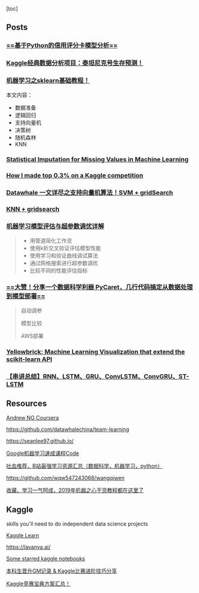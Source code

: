 [toc]

## Posts



### [==基于Python的信用评分卡模型分析==](https://zhuanlan.zhihu.com/p/35284849)







### [Kaggle经典数据分析项目：泰坦尼克号生存预测！](https://mp.weixin.qq.com/s?__biz=MzIyNjM2MzQyNg==&mid=2247531362&idx=1&sn=8390708f0a8ba20bdc3f371d949e49f4&chksm=e873aa2fdf042339ef70d691589545039d0acd031a5966763d7eef2a0b046ea0db11cc276f57&mpshare=1&scene=1&srcid=0823Ci8oabCRTipUDR2DnQUr&sharer_sharetime=1598195165151&sharer_shareid=54d7b6bf73b347d381a7bff3f78b99d1&key=feb849ed6c1e8222b81ff2b97a8ddec779424716b5a31e4ffaa1ee9826e20ac7908903107a083b22118c84eebc1b95070ab145fea786152c379d658001ba3f484dcc758670e4ecd8f0851d1b5f5067d6297b0756d3e0c14eeca904cf6eb8cd14b95e2ca8feb0567395e8b7a2c85573bd8b19226133ec68e7ba4c558c74f94a7f&ascene=1&uin=NzA3NTE3MTMz&devicetype=Windows+10&version=62080085&lang=en&exportkey=A9klxGZsPJnX7zcjUWtG8qU%3D&pass_ticket=LwsZZN%2FMotkaVC8yPtvHw8kHQ2SvTHl%2B7Yp3WDll7pN0OGOUnzqsNHyrY2mSnNPn)







### [机器学习之sklearn基础教程！](https://mp.weixin.qq.com/s?__biz=MzIyNjM2MzQyNg==&mid=2247526819&idx=1&sn=e718afa1995dd811073b688202688e82&chksm=e873b8eedf0431f85c578f523f18d7e196009d628f7e9598969637b056eae2c9f862da4a435a&mpshare=1&scene=1&srcid=0811Vr1iseNZlYu26MxKjp43&sharer_sharetime=1597106299124&sharer_shareid=54d7b6bf73b347d381a7bff3f78b99d1&key=feb849ed6c1e8222d9fbc40b80248c06c26c854f1414e412c8a69f869d3e5c25bb7a2170019f626f89993f7af4b1dcc214218b0eb49682fd2ba22d4ee5d94b7fd6e1a79f9f1469bfdefef332a305f555&ascene=1&uin=NzA3NTE3MTMz&devicetype=Windows+10&version=62080085&lang=en&exportkey=Azlfihi2JCzpBoLI7uB4VAo%3D&pass_ticket=cXIuNBlVpHC%2BF5iruRH9f2x44CKfdNsybkQ1GA406tpCtXMm5XjOXL5x%2BRz4ETdz)

本文内容：

- 数据准备
- 逻辑回归
- 支持向量机
- 决策树
- 随机森林
- KNN



### [Statistical Imputation for Missing Values in Machine Learning](https://machinelearningmastery.com/statistical-imputation-for-missing-values-in-machine-learning/?__s=j5spgttw6xiv8t5nozzl)



### [How I made top 0.3% on a Kaggle competition](https://www.kaggle.com/lavanyashukla01/how-i-made-top-0-3-on-a-kaggle-competition)



### [Datawhale 一文详尽之支持向量机算法！SVM + gridSearch](https://mp.weixin.qq.com/s?__biz=MzIyNjM2MzQyNg==&mid=2247491332&idx=1&sn=a725c3b08aa316edce4ebcc33b296703&chksm=e870ce49df07475f88beb3c255191725fceead8d365721adef4dbfd029ab445e2e955ef6af84&mpshare=1&scene=1&srcid=&sharer_sharetime=1589138577518&sharer_shareid=54d7b6bf73b347d381a7bff3f78b99d1&key=d324c761f914ac83f364740fdc5de4dd185c4386e0c5340dc9482d85b34539056c85823dd22fa64f97bd5c9875a844dd57b5511090512dc62793a7a8ac5d866a1c179f860a609b381ccdd0fd1fbdc39f&ascene=1&uin=NzA3NTE3MTMz&devicetype=Windows+10&version=62080085&lang=en&exportkey=A2I%2BQxKzfIgQzczFd6odkws%3D&pass_ticket=brI2mzO8Bei9ubTp1AqKp9LlM9tFQbjRMdFKagYkIJtNTV2%2FSQO0M6gBXqreowWR)



### [KNN + gridsearch](https://colab.research.google.com/github/LuchaoQi/books/blob/master/Feature%20Engineering%20Made%20Easy/KNN%20%2B%20GridSearchCV.ipynb)



### [机器学习模型评估与超参数调优详解](https://mp.weixin.qq.com/s/LV020zM9EPwABLDP04NSZA)

> - 用管道简化工作流
> - 使用k折交叉验证评估模型性能
> - 使用学习和验证曲线调试算法
> - 通过网格搜索进行超参数调优
> - 比较不同的性能评估指标



### [==大赞！分享一个数据科学利器 PyCaret，几行代码搞定从数据处理到模型部署==](https://mp.weixin.qq.com/s?__biz=MzUzODYwMDAzNA==&mid=2247491777&idx=1&sn=0b5d44f0f0094551e2879055a509e4ce&chksm=fad797cccda01edac41be9ee972e54934bb0e9007200cc8096f88be5ccdfa9c65931ec8c77c5&mpshare=1&scene=1&srcid=&sharer_sharetime=1591534268758&sharer_shareid=54d7b6bf73b347d381a7bff3f78b99d1&key=31b516006248d178bc9138f3b1a009289d54ee4ba4d65787d721c16bb91130a690f18269de880ba8f62949b769ce7cd593eac09a51358e0559f15a0f9809e36a41df8c550596b5fb48ffe7411cfedf10&ascene=1&uin=NzA3NTE3MTMz&devicetype=Windows+10&version=62080085&lang=en&exportkey=A7lUu%2FYbxcyqUwyec9CCDEQ%3D&pass_ticket=cYx0%2BhLbX1UacbLG4i3o0AGYx8n5VKUGf0JlAY7afdjH%2F4ciVDWwW6Fqn6wXUZNt)

> 自动调参
>
> 模型比较
>
> AWS部署



### [Yellowbrick: Machine Learning Visualization that extend the scikit-learn API](https://www.scikit-yb.org/en/latest/index.html#yellowbrick-machine-learning-visualization)





### [【串讲总结】RNN、LSTM、GRU、ConvLSTM、ConvGRU、ST-LSTM](https://mp.weixin.qq.com/s?__biz=MzIyNjM2MzQyNg==&mid=2247500390&idx=2&sn=10f5e822b1d413f9f986afa9b4b8f713&chksm=e873132bdf049a3def27da2ed169b67ced2270e0271a070507dff155a7581b2161585e6f5975&mpshare=1&scene=1&srcid=&sharer_sharetime=1592154482728&sharer_shareid=54d7b6bf73b347d381a7bff3f78b99d1&key=f49733a29b17598302ceb66206068e4f2977ecf622479cc26f8ba977fa97c6ce961aa523b6ae232f0f4a1c162b0e11eeb06a89f47b14b2efa7a91379c22c390a045af8554069cc19b46feae101de3833&ascene=1&uin=NzA3NTE3MTMz&devicetype=Windows+10&version=62080085&lang=en&exportkey=A4W59ePBPoZK8hPGD33TUds%3D&pass_ticket=6vM7fqouj1zwqsAVfhBBfxHSk4lCj7np0%2BM%2FTldrByNy7NQL43jLUUjjjkZz77Rx)



## Resources

[Andrew NG Coursera](https://www.coursera.org/courses?query=machine%20learning%20andrew%20ng)



https://github.com/datawhalechina/team-learning



https://seanlee97.github.io/



[Google机器学习速成课程Code](https://github.com/yuanxiaosc/Google-Machine-learning-crash-course/tree/master/Google%E6%9C%BA%E5%99%A8%E5%AD%A6%E4%B9%A0%E9%80%9F%E6%88%90%E8%AF%BE%E7%A8%8BCode)



[吐血推荐，B站最强学习资源汇总（数据科学，机器学习，python）](https://mp.weixin.qq.com/s?__biz=MzU0OTU5OTI4MA==&mid=2247488792&idx=1&sn=fd2d9d0d3a00ff5efbfa5b560f955e06&chksm=fbac3447ccdbbd5185d85904f9c0de261733622cda4654c1ea67e34584c9b75771f717434329&mpshare=1&scene=1&srcid=&sharer_sharetime=1589137958939&sharer_shareid=54d7b6bf73b347d381a7bff3f78b99d1&key=d324c761f914ac837ede674c7e7d728e560933946011d9a7480bdf4091f8c586a27c0226ed60bde37b624c6c721a8b63f6b9be3fb34e2e8985580c2014c1a956c72356597de98d0aec2569644a3673c4&ascene=1&uin=NzA3NTE3MTMz&devicetype=Windows+10&version=62080085&lang=en&exportkey=A3iKkuu2OAAszM6A5houPYg%3D&pass_ticket=brI2mzO8Bei9ubTp1AqKp9LlM9tFQbjRMdFKagYkIJtNTV2%2FSQO0M6gBXqreowWR)



https://github.com/wqw547243068/wangqiwen



[收藏、学习一气呵成，2019年机器之心干货教程都在这里了](https://mp.weixin.qq.com/s?__biz=MzIyNjM2MzQyNg==&mid=2247488580&idx=1&sn=97f043e2f2caaf804d1e78bb67d7332a&chksm=e870c509df074c1ff9371cf4ae38bd4891d5b4303029446ecb4446bf34f0aee878b00e34ec86&mpshare=1&scene=1&srcid=&sharer_sharetime=1580091960137&sharer_shareid=54d7b6bf73b347d381a7bff3f78b99d1&key=47c0c8dda35b3d6e329dc5a47ad0ed38797c3d46576874a0db7c770dfe296e981b5f36b2a7f40a286b24e8a26b35684b3835656b48373833ba51eff0d6c2a643453a5a8d046a37047aeed6d28b483900&ascene=1&uin=NzA3NTE3MTMz&devicetype=Windows+10&version=62070158&lang=en&exportkey=A6VhtNucJYg1jLmAnBDUNjo%3D&pass_ticket=0nai7IifD%2Bg%2FUnnSapxnEyBX8w84oskChWBtJt4fsjhHcDOUPXdxvt%2BaG38aas0a)



## Kaggle



skills you'll need to do independent data science projects

[Kaggle Learn](https://www.kaggle.com/learn/overview)



https://lavanya.ai/



[Some starred kaggle notebooks](https://www.kaggle.com/notebooks?sortBy=dateRun&group=profile&pageSize=20)



[本科生晋升GM记录 & Kaggle比赛进阶技巧分享](https://mp.weixin.qq.com/s?__biz=MzIyNjM2MzQyNg==&mid=2247487590&idx=1&sn=ae9ebf3f718690240259daed54a4084e&chksm=e870c12bdf07483dc053f656ac01612db7c441b821cdff984c66b15bde23bd9a9305de14c30e&mpshare=1&scene=1&srcid=&sharer_sharetime=1575125847729&sharer_shareid=54d7b6bf73b347d381a7bff3f78b99d1&key=de32ce037b85eff0c7121abc155c64f041fff038718ea39c0d24512ad7703e1ffa07c5d8b2d7237faa907d0d22ffbb903a933c027fead6db0b73c6bde6704aaad223e99d54330ce04b3b3f55b089b7a0&ascene=1&uin=NzA3NTE3MTMz&devicetype=Windows+10&version=62070158&lang=en&pass_ticket=%2BmIfHViH%2B%2FpCIVsCC2vbH78SdAZ%2BOqB2BifvUTZaQ4xrhrTxgR1IpaFkFbylBEwk)



[Kaggle竞赛宝典方案汇总！](https://mp.weixin.qq.com/s?__biz=MzIyNjM2MzQyNg==&mid=2247487863&idx=1&sn=bd479caf0feaca452e65b0da50c32d33&chksm=e870c03adf07492c21ac3e9072eda4e9446dd473b421583f00b9e638afafcb87237a12846a40&mpshare=1&scene=1&srcid=&sharer_sharetime=1576339122943&sharer_shareid=54d7b6bf73b347d381a7bff3f78b99d1&key=b572ae670c77797d7923c11b5149181658a309ad3b8b574fa2003ffa151ac06f8426677e83ed063be010dd60dbc73b4d6bbd772d8b50f9b17a82214626f5192680b3d8a672709b3342342a67d533d936&ascene=1&uin=NzA3NTE3MTMz&devicetype=Windows+10&version=62070158&lang=en&exportkey=A0kdpkaj6IY9dwGnqyI1808%3D&pass_ticket=mXiZPxVUTeF0VnnJb4AHwEvTWSaICckEJohlaC3yc%2FP8iL5qOjrYRgxs%2FybtxOwq)



